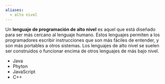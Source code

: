 ```yaml
---
aliases:
  - alto nivel
---
```

Un **lenguaje de programación de alto nivel** es aquel que está diseñado para ser más cercano al lenguaje humano. Estos lenguajes permiten a los programadores escribir instrucciones que son más fáciles de entender,  y son más portables a otros sistemas. Los lenguajes de alto nivel se suelen ser construidos o funcionar encima de otros lenguajes de más bajo nivel.

- Java
- Phyton
- JavaScript
- C++